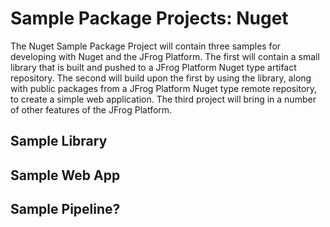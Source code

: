 Sample Package Projects: Nuget
==============================

The Nuget Sample Package Project will contain three samples for developing with
Nuget and the JFrog Platform.  The first will contain a small library that is
built and pushed to a JFrog Platform Nuget type artifact repository.  The second
will build upon the first by using the library, along with public packages from
a JFrog Platform Nuget type remote repository, to create a simple web
application.  The third project will bring in a number of other features of the
JFrog Platform.

Sample Library
--------------

Sample Web App
--------------

Sample Pipeline?
---------------

